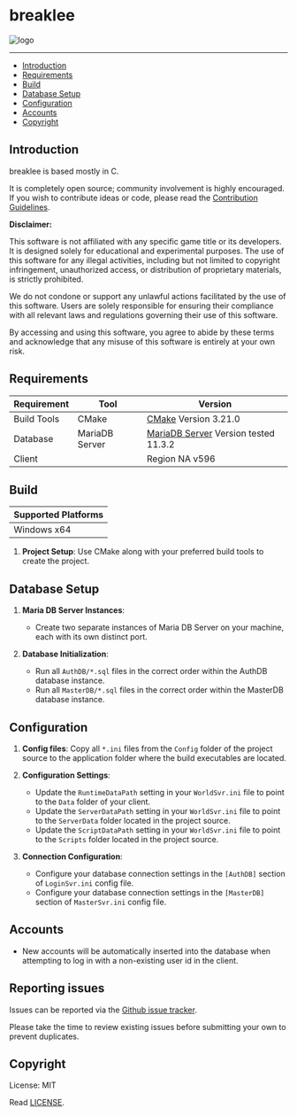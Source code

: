 # breaklee

![logo](https://raw.githubusercontent.com/notestsoft/breaklee/main/logo.png) 

--------------

* [Introduction](#introduction)
* [Requirements](#requirements)
* [Build](#build)
* [Database Setup](#database-setup)
* [Configuration](#configuration)
* [Accounts](#accounts)
* [Copyright](#copyright)

## Introduction

breaklee is based mostly in C.

It is completely open source; community involvement is highly encouraged.
If you wish to contribute ideas or code, please read the [Contribution Guidelines](CONTRIBUTING.md).

**Disclaimer:**

This software is not affiliated with any specific game title or its developers. It is designed solely for educational and experimental purposes. The use of this software for any illegal activities, including but not limited to copyright infringement, unauthorized access, or distribution of proprietary materials, is strictly prohibited.

We do not condone or support any unlawful actions facilitated by the use of this software. Users are solely responsible for ensuring their compliance with all relevant laws and regulations governing their use of this software.

By accessing and using this software, you agree to abide by these terms and acknowledge that any misuse of this software is entirely at your own risk.

## Requirements

| Requirement      | Tool           | Version            |
|------------------|----------------|--------------------|
| Build Tools      | CMake          | [CMake](https://cmake.org/) Version 3.21.0 |
| Database         | MariaDB Server | [MariaDB Server](https://mariadb.org/) Version tested 11.3.2 |
| Client           |                | Region NA v596     |

## Build

| Supported Platforms |
|---------------------|
| Windows x64         |

1. **Project Setup**: Use CMake along with your preferred build tools to create the project.

## Database Setup

1. **Maria DB Server Instances**:
   - Create two separate instances of Maria DB Server on your machine, each with its own distinct port.

2. **Database Initialization**:
   - Run all `AuthDB/*.sql` files in the correct order within the AuthDB database instance.
   - Run all `MasterDB/*.sql` files in the correct order within the MasterDB database instance.

## Configuration

1. **Config files**: Copy all `*.ini` files from the `Config` folder of the project source to the application folder where the build executables are located.
   
2. **Configuration Settings**:
   - Update the `RuntimeDataPath` setting in your `WorldSvr.ini` file to point to the `Data` folder of your client.
   - Update the `ServerDataPath` setting in your `WorldSvr.ini` file to point to the `ServerData` folder located in the project source.
   - Update the `ScriptDataPath` setting in your `WorldSvr.ini` file to point to the `Scripts` folder located in the project source.

3. **Connection Configuration**:
   - Configure your database connection settings in the `[AuthDB]` section of `LoginSvr.ini` config file.
   - Configure your database connection settings in the `[MasterDB]` section of `MasterSvr.ini` config file.

## Accounts

- New accounts will be automatically inserted into the database when attempting to log in with a non-existing user id in the client.

## Reporting issues

Issues can be reported via the [Github issue tracker](https://github.com/notestsoft/breaklee/labels/Branch-main).

Please take the time to review existing issues before submitting your own to prevent duplicates.

## Copyright

License: MIT

Read [LICENSE](LICENSE).
